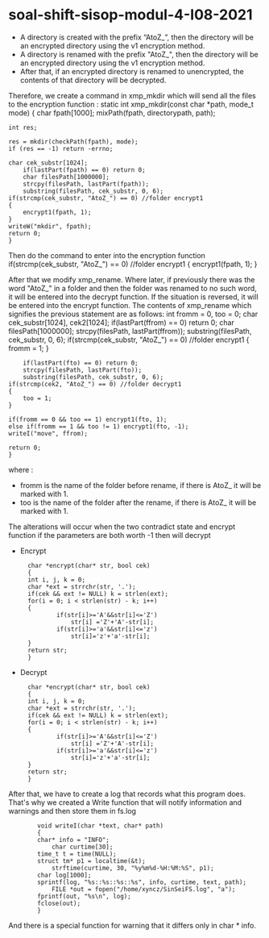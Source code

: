 # soal-shift-sisop-modul-4-I08-2021


- A directory is created with the prefix “AtoZ_”, then the directory will be an encrypted directory using the v1 encryption method.
- A directory is renamed with the prefix "AtoZ_", then the directory will be an encrypted directory using the v1 encryption method.
- After that, if an encrypted directory is renamed to unencrypted, the contents of that directory will be decrypted.

Therefore, we create a command in xmp_mkdir which will send all the files to the encryption function :
  static int xmp_mkdir(const char *path, mode_t mode)
{
	char fpath[1000];
	mixPath(fpath, directorypath, path);
	
	int res;

	res = mkdir(checkPath(fpath), mode);
	if (res == -1) return -errno;
	
   	char cek_substr[1024];
    	if(lastPart(fpath) == 0) return 0;
    	char filesPath[1000000];
    	strcpy(filesPath, lastPart(fpath));
    	substring(filesPath, cek_substr, 0, 6);
	if(strcmp(cek_substr, "AtoZ_") == 0) //folder encrypt1
	{
		encrypt1(fpath, 1);	
	}
	writeW("mkdir", fpath);
	return 0;
	}
	
Then do the command to enter into the encryption function
	if(strcmp(cek_substr, "AtoZ_") == 0) //folder encrypt1
	{
		encrypt1(fpath, 1);	
	}

After that we modify xmp_rename. Where later, if previously there was the word "AtoZ_" in a folder and then the folder was renamed to no such word, it will be entered into the decrypt function. If the situation is reversed, it will be entered into the encrypt function. The contents of xmp_rename which signifies the previous statement are as follows:
	int fromm = 0, too = 0;
	char cek_substr[1024], cek2[1024];
   	if(lastPart(ffrom) == 0) return 0;
    	char filesPath[1000000];
    	strcpy(filesPath, lastPart(ffrom));
    	substring(filesPath, cek_substr, 0, 6);
	if(strcmp(cek_substr, "AtoZ_") == 0) //folder encrypt1
	{
		fromm = 1;
	}
	
    	if(lastPart(fto) == 0) return 0;
    	strcpy(filesPath, lastPart(fto));
    	substring(filesPath, cek_substr, 0, 6);
	if(strcmp(cek2, "AtoZ_") == 0) //folder decrypt1
	{
		too = 1;
	}
	
	if(fromm == 0 && too == 1) encrypt1(fto, 1);
	else if(fromm == 1 && too != 1) encrypt1(fto, -1);
	writeI("move", ffrom);

	return 0;
	}
where :
- fromm is the name of the folder before rename, if there is AtoZ_ it will be marked with 1.
- too is the name of the folder after the rename, if there is AtoZ_ it will be marked with 1.

The alterations will occur when the two contradict state and encrypt function if the parameters are both worth -1 then will decrypt

- Encrypt 

		char *encrypt(char* str, bool cek)
		{
		int i, j, k = 0;
		char *ext = strrchr(str, '.');
		if(cek && ext != NULL) k = strlen(ext);
		for(i = 0; i < strlen(str) - k; i++)
		{
				if(str[i]>='A'&&str[i]<='Z')
					str[i] ='Z'+'A'-str[i];
				if(str[i]>='a'&&str[i]<='z')
					str[i]='z'+'a'-str[i];
		}
		return str;
		}

- Decrypt

		char *encrypt(char* str, bool cek)
		{
		int i, j, k = 0;
		char *ext = strrchr(str, '.');
		if(cek && ext != NULL) k = strlen(ext);
		for(i = 0; i < strlen(str) - k; i++)
		{
				if(str[i]>='A'&&str[i]<='Z')
					str[i] ='Z'+'A'-str[i];
				if(str[i]>='a'&&str[i]<='z')
					str[i]='z'+'a'-str[i];
		}
		return str;
		}

After that, we have to create a log that records what this program does. That's why we created a Write function that will notify information and warnings and then store them in fs.log

			void writeI(char *text, char* path)
			{
			char* info = "INFO";
				char curtime[30];
			time_t t = time(NULL);
			struct tm* p1 = localtime(&t);
				strftime(curtime, 30, "%y%m%d-%H:%M:%S", p1);
			char log[1000];
			sprintf(log, "%s::%s::%s::%s", info, curtime, text, path);
				FILE *out = fopen("/home/xyncz/SinSeiFS.log", "a");  
			fprintf(out, "%s\n", log);  
			fclose(out); 
			}

And there is a special function for warning that it differs only in char * info.

